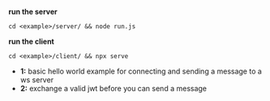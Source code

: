 **run the server**

```
cd <example>/server/ && node run.js
```

**run the client**

```
cd <example>/client/ && npx serve
```

- **1:** basic hello world example for connecting and sending a message to a ws server
- **2:** exchange a valid jwt before you can send a message
